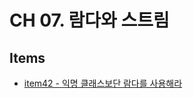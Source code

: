 # CH 07. 람다와 스트림

## Items

- [item42 - 익명 클래스보단 람다를 사용해라](https://github.com/5uhwann/java-EFFECTICE_JAVA/tree/main/ch07/item42)

